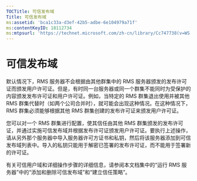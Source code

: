 ```yaml
---
TOCTitle: 可信发布域
Title: 可信发布域
ms:assetid: 'bca1c33a-d3ef-42b5-adbe-6e104979a71f'
ms:contentKeyID: 18112734
ms:mtpsurl: 'https://technet.microsoft.com/zh-cn/library/Cc747738(v=WS.10)'
---
```


可信发布域
==========

默认情况下，RMS 服务器不会根据由其他群集中的 RMS 服务器颁发的发布许可证而颁发用户许可证。但是，有时同一台服务器或同一个群集不能同时为受保护的内容颁发发布许可证和用户许可证。例如，当特定的 RMS 群集退出使用并被其他 RMS 群集代替时（如两个公司合并时），就可能会出现这种情况。在这种情况下，RMS 群集必须能够根据其他 RMS 群集创建的发布许可证来颁发用户许可证。

您可以对一个 RMS 群集进行配置，使其信任由其他 RMS 群集颁发的发布许可证，并通过实施可信发布域并根据发布许可证颁发用户许可证。要执行上述操作，请从另外那个服务器中导入服务器许可方证书和私钥，然后将该服务器添加到可信发布域列表中。导入的私钥只能用于解密已签署的发布许可证，而不能用于签署新的许可证。

有关可信用户域和详细操作步骤的详细信息，请参阅本文档集中的“运行 RMS 服务器”中的“添加和删除可信发布域”和“建立信任策略”。
